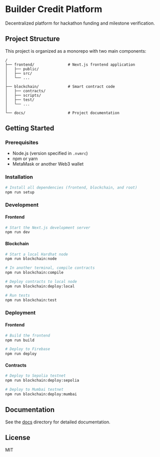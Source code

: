 # Builder Credit Platform

Decentralized platform for hackathon funding and milestone verification.

## Project Structure

This project is organized as a monorepo with two main components:

```
/
├── frontend/               # Next.js frontend application
│   ├── public/
│   ├── src/
│   └── ...
│
├── blockchain/             # Smart contract code
│   ├── contracts/
│   ├── scripts/
│   ├── test/
│   └── ...
│
└── docs/                   # Project documentation
```

## Getting Started

### Prerequisites

- Node.js (version specified in `.nvmrc`)
- npm or yarn
- MetaMask or another Web3 wallet

### Installation

```bash
# Install all dependencies (frontend, blockchain, and root)
npm run setup
```

### Development

#### Frontend

```bash
# Start the Next.js development server
npm run dev
```

#### Blockchain

```bash
# Start a local Hardhat node
npm run blockchain:node

# In another terminal, compile contracts
npm run blockchain:compile

# Deploy contracts to local node
npm run blockchain:deploy:local

# Run tests
npm run blockchain:test
```

### Deployment

#### Frontend

```bash
# Build the frontend
npm run build

# Deploy to Firebase
npm run deploy
```

#### Contracts

```bash
# Deploy to Sepolia testnet
npm run blockchain:deploy:sepolia

# Deploy to Mumbai testnet
npm run blockchain:deploy:mumbai
```

## Documentation

See the [docs](./docs) directory for detailed documentation.

## License

MIT
